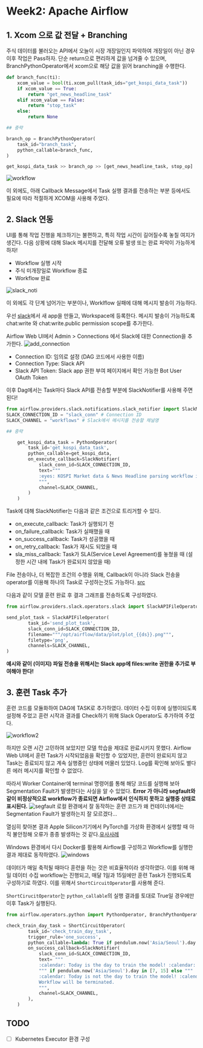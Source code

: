 # Week2: Apache Airflow

## 1. Xcom 으로 값 전달 + Branching

주식 데이터를 불러오는 API에서 오늘이 시장 개장일인지 파악하여 개장일이 아닌 경우 이후 작업은 Pass하자.
단순 return으로 편리하게 값을 넘겨줄 수 있으며, BranchPythonOperator에서 xcom으로 해당 값을 읽어 branching을 수행한다.

```python
def branch_func(ti):
	xcom_value = bool(ti.xcom_pull(task_ids="get_kospi_data_task"))
	if xcom_value == True:
		return "get_news_headline_task"
	elif xcom_value == False:
		return "stop_task"
	else:
		return None

## 중략

branch_op = BranchPythonOperator(
	task_id="branch_task",
	python_callable=branch_func,
)

get_kospi_data_task >> branch_op >> [get_news_headline_task, stop_op]
```

![workflow](./images/workflow.png)

이 외에도, 아래 Callback Message에서 Task 실행 결과를 전송하는 부분 등에서도 필요에 따라 적절하게 XCOM을 사용해 주었다. 

## 2. Slack 연동

UI를 통해 작업 진행을 체크하기는 불편하고, 특히 작업 시간이 길어질수록 놓칠 여지가 생긴다. 다음 상황에 대해 Slack 메시지를 전달해 오류 발생 또는 완료 파악이 가능하게 하자!

- Workflow 실행 시작
- 주식 미개장일로 Workflow 종료
- Workflow 완료

![slack_noti](./images/slack_noti.png)

이 외에도 각 단계 넘어가는 부분이나, Worklflow 실패에 대해 메시지 발송이 가능하다.

우선 [slack](https://api.slack.com/)에서 새 app을 만들고, Workspace에 등록한다.
메시지 발송이 가능하도록 chat:write 와 chat:write.public permission scope를 추가한다.

Airflow Web UI에서 Admin > Connections 에서 Slack에 대한 Connection을 추가한다.
![add_connection](./images/addconnection.png)

- Connection ID: 임의로 설정 (DAG 코드에서 사용한 이름)
- Connection Type: Slack API
- Slack API Token: Slack app 권한 부여 페이지에서 확인 가능한 Bot User OAuth Token

이후 Dag에서는 Task마다 Slack API를 전송할 부분에 SlackNotifier를 사용해 주면 된다!

```python
from airflow.providers.slack.notifications.slack_notifier import SlackNotifier
SLACK_CONNECTION_ID = "slack_conn" # Connection ID
SLACK_CHANNEL = "workflows" # Slack에서 메시지를 전송할 채널명

## 중략

    get_kospi_data_task = PythonOperator(
        task_id='get_kospi_data_task',
        python_callable=get_kospi_data,
		on_execute_callback=SlackNotifier(
        	slack_conn_id=SLACK_CONNECTION_ID,
            text="""
			:eyes: KOSPI Market data & News Headline parsing workflow initiated ({{ds}}).:eyes:
            """,
            channel=SLACK_CHANNEL,
        )
    )
```

Task에 대해 SlackNotifier는 다음과 같은 조건으로 트리거할 수 있다.

- on_execute_callback: Task가 실행되기 전
- on_failure_callback: Task가 실패했을 때
- on_success_callback: Task가 성공했을 때
- on_retry_callback: Task가 재시도 되었을 때
- sla_miss_callback: Task가 SLA(Service Level Agreement)를 놓쳤을 때 (설정한 시간 내에 Task가 완료되지 않았을 때)

File 전송이나, 더 복잡한 조건의 수행을 위해, Callback이 아니라 Slack 전송을 operator를 이용해 하나의 Task로 구성하는것도 가능하다. [src](https://airflow.apache.org/docs/apache-airflow-providers-slack/stable/operators/slack_operator_howto_guide.html)

다음과 같이 모델 훈련 완료 후 결과 그래프를 전송하도록 구성하였다.

```python
from airflow.providers.slack.operators.slack import SlackAPIFileOperator

send_plot_task = SlackAPIFileOperator(
        task_id='send_plot_task',
        slack_conn_id=SLACK_CONNECTION_ID,
        filename="""/opt/airflow/data/plot/plot_{{ds}}.png""",
        filetype='png',
        channels=SLACK_CHANNEL,
)
```

**예시와 같이 (이미지) 파일 전송을 위해서는 Slack app에 files:write 권한을 추가로 부여해야 한다!**

## 3. 훈련 Task 추가

훈련 코드를 모듈화하여 DAG에 TASK로 추가하였다. 데이터 수집 이후에 실행이되도록 설정해 주었고 훈련 시작과 결과를 Check하기 위해 Slack Operator도 추가하여 주었다.

![workflow2](./images/workflow2.png)

하지만 오랜 시간 고민하여 보았지만 모델 학습을 제대로 완료시키지 못했다. Airflow Web UI에서 훈련 Task가 시작되었음을 확인할 수 있었지만, 훈련이 완료되지 않고 Task는 종료되지 않고 계속 실행중인 상태에 머물러 있었다. Log를 확인해 보아도 별다른 에러 메시지를 확인할 수 없었다.

따라서 Worker Container에 terminal 명령어를 통해 해당 코드를 실행해 보아 Segmentation Fault가 발생한다는 사실을 알 수 있었다.
**Error 가 아니라 segfault와 같이 비정상적으로 workflow가 종료되면 Airflow에서 인식하지 못하고 실행중 상태로 표시된다.**
![segfault](./images/segfault.png)
로컬 환경에서 잘 동작하는 훈련 코드가 왜 컨테이너에서는 Segmentation Fault가 발생하는지 잘 모르겠다...

열심히 찾아본 결과 Apple Silicon기기에서 PyTorch를 가상화 환경에서 실행할 때 아직 불안정해 오류가 종종 발생하는 것 같다.[유사사례](https://stackoverflow.com/questions/77290003/segmentation-fault-when-using-sentencetransformer-inside-docker-container)

Windows 환경에서 다시 Docker를 활용해 Airflow를 구성하고 Workflow를 실행한 결과 제대로 동작하였다.
![windows](./images/windows.png)

데이터가 매일 축적될 때마다 훈련을 하는 것은 비효율적이라 생각하였다. 이를 위해 매일 데이터 수집 workflow는 진행되고, 매달 1일과 15일에만 훈련 Task가 진행되도록 구성하기로 하였다. 이를 위해서 `ShortCircuitOperator`를 사용해 준다.

`ShortCirucitOperator`는 `python_callable`의 실행 결과를 토대로 True일 경우에만 이후 Task가 실행된다.
```python
from airflow.operators.python import PythonOperator, BranchPythonOperator, ShortCircuitOperator

check_train_day_task = ShortCircuitOperator(
        task_id='check_train_day_task',
        trigger_rule='one_success',
        python_callable=lambda: True if pendulum.now('Asia/Seoul').day in [7, 15] else False,
        on_success_callback=SlackNotifier(
            slack_conn_id=SLACK_CONNECTION_ID,
            text= """
            :calendar: Today is the day to train the model! :calendar:
            """ if pendulum.now('Asia/Seoul').day in [7, 15] else """
            :calendar: Today is not the day to train the model! :calendar:
            Workflow will be terminated.
            """,
            channel=SLACK_CHANNEL,
        ),
    )
```

## TODO

- [ ] Kubernetes Executor 환경 구성
